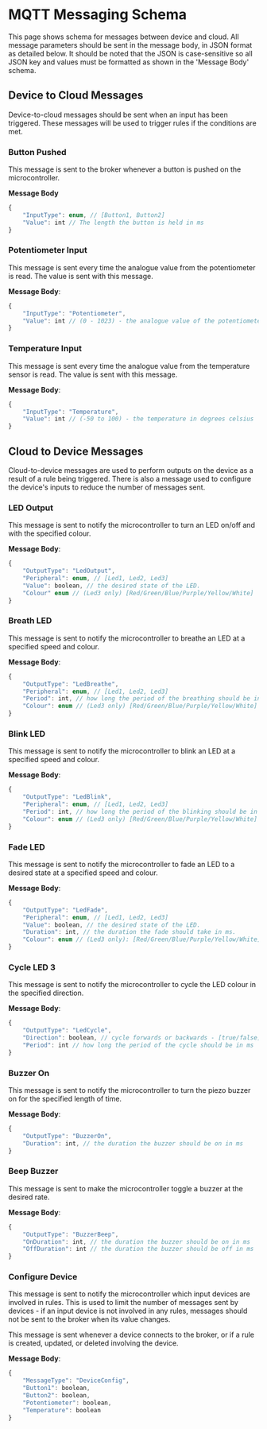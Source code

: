# MQTT Messaging Schema

This page shows schema for messages between device and cloud. All message parameters should be sent in the message body, in JSON format as detailed below. It should be noted that the JSON is case-sensitive so all JSON key and values must be formatted as shown in the 'Message Body' schema.

## Device to Cloud Messages

Device-to-cloud messages should be sent when an input has been triggered. These messages will be used to trigger rules if the conditions are met.

### Button Pushed

This message is sent to the broker whenever a button is pushed on the microcontroller.

**Message Body**
``` javascript
{
    "InputType": enum, // [Button1, Button2]
    "Value": int // The length the button is held in ms
}
``` 

### Potentiometer Input

This message is sent every time the analogue value from the potentiometer is read. The value is sent with this message.

**Message Body**:
``` javascript
{
    "InputType": "Potentiometer",
    "Value": int // (0 - 1023) - the analogue value of the potentiometer  
}
``` 

### Temperature Input

This message is sent every time the analogue value from the temperature sensor is read. The value is sent with this message.

**Message Body**:
``` javascript
{
    "InputType": "Temperature",
    "Value": int // (-50 to 100) - the temperature in degrees celsius
}
```

## Cloud to Device Messages

Cloud-to-device messages are used to perform outputs on the device as a result of a rule being triggered. There is also a message used to configure the device's inputs to reduce the number of messages sent.

### LED Output

This message is sent to notify the microcontroller to turn an LED on/off and with the specified colour. 

**Message Body**:
``` javascript
{
    "OutputType": "LedOutput",
    "Peripheral": enum, // [Led1, Led2, Led3]
    "Value": boolean, // the desired state of the LED.
    "Colour" enum // (Led3 only) [Red/Green/Blue/Purple/Yellow/White]
}
``` 

### Breath LED

This message is sent to notify the microcontroller to breathe an LED at a specified speed and colour.

**Message Body**:
``` javascript
{
    "OutputType": "LedBreathe",
    "Peripheral": enum, // [Led1, Led2, Led3]
    "Period": int, // how long the period of the breathing should be in ms.
    "Colour": enum // (Led3 only) [Red/Green/Blue/Purple/Yellow/White]
}
``` 

### Blink LED

This message is sent to notify the microcontroller to blink an LED at a specified speed and colour.

**Message Body**:
``` javascript
{
    "OutputType": "LedBlink",
    "Peripheral": enum, // [Led1, Led2, Led3]
    "Period": int, // how long the period of the blinking should be in ms.
    "Colour": enum // (Led3 only) [Red/Green/Blue/Purple/Yellow/White]
}
``` 

### Fade LED

This message is sent to notify the microcontroller to fade an LED to a desired state at a specified speed and colour.

**Message Body**:
``` javascript
{
    "OutputType": "LedFade",
    "Peripheral": enum, // [Led1, Led2, Led3]
    "Value": boolean, // the desired state of the LED.
    "Duration": int, // the duration the fade should take in ms.
    "Colour": enum // (Led3 only): [Red/Green/Blue/Purple/Yellow/White]
}
```

### Cycle LED 3

This message is sent to notify the microcontroller to cycle the LED colour in the specified direction. 

**Message Body**:
``` javascript
{
    "OutputType": "LedCycle",
    "Direction": boolean, // cycle forwards or backwards - [true/false] respectively
    "Period": int // how long the period of the cycle should be in ms 
}
```

### Buzzer On

This message is sent to notify the microcontroller to turn the piezo buzzer on for the specified length of time. 

**Message Body**:
``` javascript
{
    "OutputType": "BuzzerOn",
    "Duration": int, // the duration the buzzer should be on in ms 
}
``` 

### Beep Buzzer

This message is sent to make the microcontroller toggle a buzzer at the desired rate. 

**Message Body**:
``` javascript
{
    "OutputType": "BuzzerBeep",
    "OnDuration": int, // the duration the buzzer should be on in ms 
    "OffDuration": int // the duration the buzzer should be off in ms 
}
``` 

### Configure Device

This message is sent to notify the microcontroller which input devices are involved in rules. This is used to limit the number of messages sent by devices - if an input device is not involved in any rules, messages should not be sent to the broker when its value changes. 

This message is sent whenever a device connects to the broker, or if a rule is created, updated, or deleted involving the device.

**Message Body**:
``` javascript
{
    "MessageType": "DeviceConfig",
    "Button1": boolean,
    "Button2": boolean,
    "Potentiometer": boolean,
    "Temperature": boolean
}
```